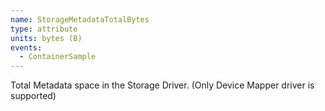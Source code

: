 ```yaml
---
name: StorageMetadataTotalBytes
type: attribute
units: bytes (B)
events:
  - ContainerSample
---
```


Total Metadata space in the Storage Driver. (Only Device Mapper driver is supported)